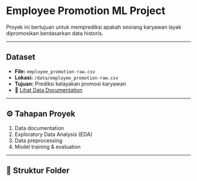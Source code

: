 # Employee Promotion ML Project

Proyek ini bertujuan untuk memprediksi apakah seorang karyawan layak dipromosikan berdasarkan data historis.

---

## Dataset
- **File:** `employee_promotion-raw.csv`  
- **Lokasi:** `/data/employee_promotion-raw.csv`  
- **Tujuan:** Prediksi kelayakan promosi karyawan  
- 📄 [Lihat Data Documentation](data_documentation/data_documentation.md)

---

## ⚙️ Tahapan Proyek
1. Data documentation  
2. Exploratory Data Analysis (EDA)  
3. Data preprocessing  
4. Model training & evaluation  

---

## 📁 Struktur Folder

